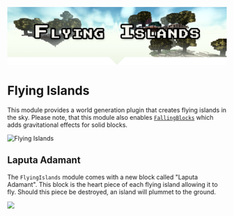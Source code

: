 <p align="center">
<img src="./docs/github-readme-banner.png" alt="Flying Islands"/>
</p>

# Flying Islands

This module provides a world generation plugin that creates flying islands in the sky.
Please note, that this module also enables [`FallingBlocks`](https://github.com/Terasology/FallingBlocks) which adds gravitational effects for solid blocks. 

![Flying Islands](https://user-images.githubusercontent.com/29981695/109419364-5ec29880-79cd-11eb-86a2-5900243382fd.png)


## Laputa Adamant

The `FlyingIslands` module comes with a new block called "Laputa Adamant".
This block is the heart piece of each flying island allowing it to fly.
Should this piece be destroyed, an island will plummet to the ground.

<img src="https://user-images.githubusercontent.com/29981695/109419425-af39f600-79cd-11eb-8fd8-e7bdc0a07901.png" width="300">
